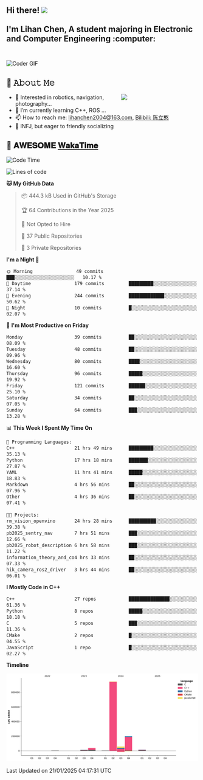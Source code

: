 <h2 align="left">
 <abc>
  <br>Hi there! <img src="https://user-images.githubusercontent.com/42378118/110234147-e3259600-7f4e-11eb-95be-0c4047144dea.gif" width="30"><br>
  <br> I'm Lihan Chen, A student majoring in Electronic and Computer Engineering :computer:<br>
  <br>
 </abc>
</h2>

<img align="center" src="https://media.giphy.com/media/SWoSkN6DxTszqIKEqv/giphy.gif" alt="Coder GIF" width="500">

## :book: 𝙰𝚋𝚘𝚞𝚝 𝙼𝚎

<img align="right" width="40%" src="https://github-readme-stats.vercel.app/api?username=LihanChen2004&show_icons=true&icon_color=CE1D2D&text_color=718096&bg_color=ffffff&hide_title=true" />

- 🌟 Interested in robotics, navigation, photography...
- 🌱 I’m currently learning C++, ROS ... 
- 📫 How to reach me: lihanchen2004@163.com, [Bilibili: 陈立憨](https://space.bilibili.com/170786212)
- 👯 INFJ, but eager to friendly socializing

## 📜 𝐀𝐖𝐄𝐒𝐎𝐌𝐄 [𝐖𝐚𝐤𝐚𝐓𝐢𝐦𝐞](https://github.com/anmol098/waka-readme-stats)

<!--START_SECTION:waka-->
![Code Time](http://img.shields.io/badge/Code%20Time-645%20hrs%2017%20mins-blue)

![Lines of code](https://img.shields.io/badge/From%20Hello%20World%20I%27ve%20Written-1.3%20million%20lines%20of%20code-blue)

**🐱 My GitHub Data** 

> 📦 444.3 kB Used in GitHub's Storage 
 > 
> 🏆 64 Contributions in the Year 2025
 > 
> 🚫 Not Opted to Hire
 > 
> 📜 37 Public Repositories 
 > 
> 🔑 3 Private Repositories 
 > 
**I'm a Night 🦉** 

```text
🌞 Morning                49 commits          ███░░░░░░░░░░░░░░░░░░░░░░   10.17 % 
🌆 Daytime                179 commits         █████████░░░░░░░░░░░░░░░░   37.14 % 
🌃 Evening                244 commits         █████████████░░░░░░░░░░░░   50.62 % 
🌙 Night                  10 commits          █░░░░░░░░░░░░░░░░░░░░░░░░   02.07 % 
```
📅 **I'm Most Productive on Friday** 

```text
Monday                   39 commits          ██░░░░░░░░░░░░░░░░░░░░░░░   08.09 % 
Tuesday                  48 commits          ██░░░░░░░░░░░░░░░░░░░░░░░   09.96 % 
Wednesday                80 commits          ████░░░░░░░░░░░░░░░░░░░░░   16.60 % 
Thursday                 96 commits          █████░░░░░░░░░░░░░░░░░░░░   19.92 % 
Friday                   121 commits         ██████░░░░░░░░░░░░░░░░░░░   25.10 % 
Saturday                 34 commits          ██░░░░░░░░░░░░░░░░░░░░░░░   07.05 % 
Sunday                   64 commits          ███░░░░░░░░░░░░░░░░░░░░░░   13.28 % 
```


📊 **This Week I Spent My Time On** 

```text
💬 Programming Languages: 
C++                      21 hrs 49 mins      █████████░░░░░░░░░░░░░░░░   35.13 % 
Python                   17 hrs 18 mins      ███████░░░░░░░░░░░░░░░░░░   27.87 % 
YAML                     11 hrs 41 mins      █████░░░░░░░░░░░░░░░░░░░░   18.83 % 
Markdown                 4 hrs 56 mins       ██░░░░░░░░░░░░░░░░░░░░░░░   07.96 % 
Other                    4 hrs 36 mins       ██░░░░░░░░░░░░░░░░░░░░░░░   07.41 % 

🐱‍💻 Projects: 
rm_vision_openvino       24 hrs 28 mins      ██████████░░░░░░░░░░░░░░░   39.38 % 
pb2025_sentry_nav        7 hrs 51 mins       ███░░░░░░░░░░░░░░░░░░░░░░   12.66 % 
pb2025_robot_description 6 hrs 58 mins       ███░░░░░░░░░░░░░░░░░░░░░░   11.22 % 
information_theory_and_co4 hrs 33 mins       ██░░░░░░░░░░░░░░░░░░░░░░░   07.33 % 
hik_camera_ros2_driver   3 hrs 44 mins       ██░░░░░░░░░░░░░░░░░░░░░░░   06.01 % 
```

**I Mostly Code in C++** 

```text
C++                      27 repos            ███████████████░░░░░░░░░░   61.36 % 
Python                   8 repos             █████░░░░░░░░░░░░░░░░░░░░   18.18 % 
C                        5 repos             ███░░░░░░░░░░░░░░░░░░░░░░   11.36 % 
CMake                    2 repos             █░░░░░░░░░░░░░░░░░░░░░░░░   04.55 % 
JavaScript               1 repo              █░░░░░░░░░░░░░░░░░░░░░░░░   02.27 % 
```



**Timeline**

![Lines of Code chart](https://raw.githubusercontent.com/LihanChen2004/LihanChen2004/main/assets/bar_graph.png)


 Last Updated on 21/01/2025 04:17:31 UTC
<!--END_SECTION:waka-->

<!--
**LihanChen2004/LihanChen2004** is a ✨ _special_ ✨ repository because its `README.md` (this file) appears on your GitHub profile.

Here are some ideas to get you started:

- 🔭 I’m currently working on ...
- 🌱 I’m currently learning ...
- 👯 I’m looking to collaborate on ...
- 🤔 I’m looking for help with ...
- 💬 Ask me about ...
- 📫 How to reach me: ...
- 😄 Pronouns: ...
- ⚡ Fun fact: ...
-->
